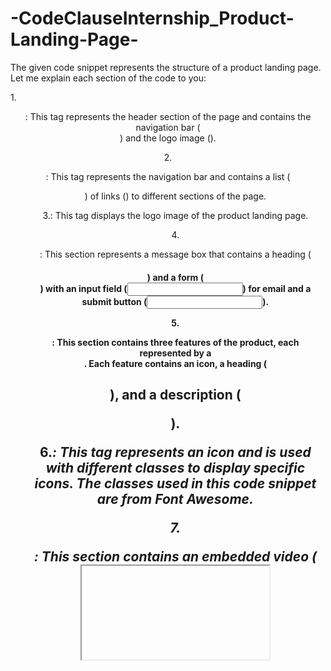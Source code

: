 # -CodeClauseInternship_Product-Landing-Page-

The given code snippet represents the structure of a product landing page. Let me explain each section of the code to you:

1.<header>: This tag represents the header section of the page and contains the navigation bar (<nav>) and the logo image (<img>).

2.<nav>: This tag represents the navigation bar and contains a list (<ul>) of links (<a>) to different sections of the page.

3.<img>: This tag displays the logo image of the product landing page.

4.<section class="message-box">: This section represents a message box that contains a heading (<h1>) and a form (<form>) with an input field (<input>) for email and a submit button (<input>).

5.<section id="features">: This section contains three features of the product, each represented by a <div class="feature">. Each feature contains an icon, a heading (<h2>), and a description (<p>).

6.<i>: This tag represents an icon and is used with different classes to display specific icons. The classes used in this code snippet are from Font Awesome.

7.<section id="how-it-work">: This section contains an embedded video (<iframe>) that demonstrates how the product works. The video is sourced from YouTube.

8.<section id="pricing">: This section displays the pricing information for different types of trombones. Each type of trombone is represented by a <div class="price-box"> and contains a heading, a price, a description, and a select button.

9.<footer id="main-footer">: This tag represents the footer section of the page and contains links (<a>) for privacy, terms, and contact. It also includes information about the creator of the page.

In summary, the code snippet represents the structure of a product landing page, including a header with a navigation bar and logo, a message box with a form, sections for features and pricing information, and a footer with links and creator information.

